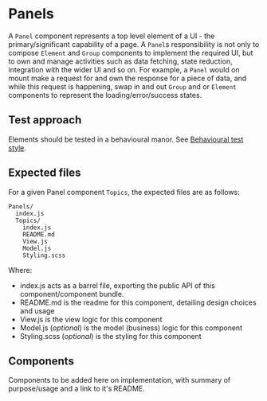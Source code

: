# Panels

A `Panel` component represents a top level element of a UI - the primary/significant capability of a page. A `Panel`s responsibility is not only to compose `Element` and `Group` components to implement the required UI, but to own and manage activities such as data fetching, state reduction, integration with the wider UI and so on. For example, a `Panel` would on mount make a request for and own the response for a piece of data, and while this request is happening, swap in and out `Group` and or `Element` components to represent the loading/error/success states.

## Test approach

Elements should be tested in a behavioural manor. See [Behavioural test style](../../docs/Test.md#behavioural-test-style).

## Expected files

For a given Panel component `Topics`, the expected files are as follows:

```
Panels/
  index.js
  Topics/
    index.js
    README.md
    View.js
    Model.js
    Styling.scss
```

Where:

- index.js acts as a barrel file, exporting the public API of this component/component bundle.
- README.md is the readme for this component, detailing design choices and usage
- View.js is the view logic for this component
- Model.js (_optional_) is the model (business) logic for this component
- Styling.scss (_optional_) is the styling for this component

## Components

Components to be added here on implementation, with summary of purpose/usage and a link to it's README.
